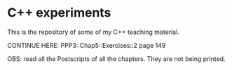 # C++ experiments

This is the repository of some of my C++ teaching material.

CONTINUE HERE: PPP3::Chap5::Exercises::2        page 149 

OBS: read all the Postscripts of all the chapters. They are not being
     printed.
